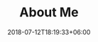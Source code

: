 ---
title: "About Me"
date: 2018-07-12T18:19:33+06:00
bg_image: images/background/page-title.jpg
description : "Personal blog of J. Daniel Sobrado"
---